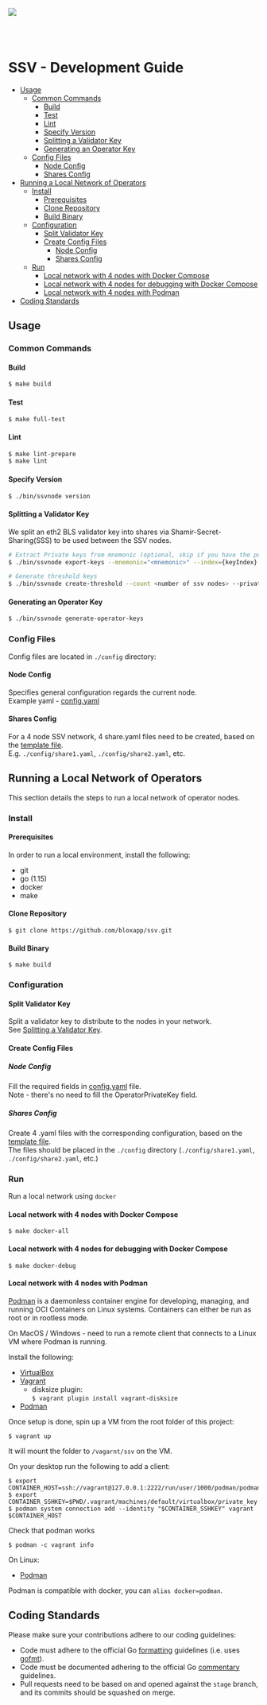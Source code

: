 [<img src="./resources/bloxstaking_header_image.png" >](https://www.bloxstaking.com/)

<br>
<br>

# SSV - Development Guide

* [Usage](#usage)
  + [Common Commands](#common-commands)
    - [Build](#build)
    - [Test](#test)
    - [Lint](#lint)
    - [Specify Version](#specify-version)
    - [Splitting a Validator Key](#splitting-a-validator-key)
    - [Generating an Operator Key](#generating-an-operator-key)
  + [Config Files](#config-files)
    - [Node Config](#node-config)
    - [Shares Config](#shares-config)
* [Running a Local Network of Operators](#running-a-local-network-of-operators)
  + [Install](#install)
    - [Prerequisites](#prerequisites)
    - [Clone Repository](#clone-repository)
    - [Build Binary](#build-binary)
  + [Configuration](#configuration)
    - [Split Validator Key](#split-validator-key)
    - [Create Config Files](#create-config-files)
      * [Node Config](#node-config-1)
      * [Shares Config](#shares-config-1)
  + [Run](#run)
    - [Local network with 4 nodes with Docker Compose](#local-network-with-4-nodes-with-docker-compose)
    - [Local network with 4 nodes for debugging with Docker Compose](#local-network-with-4-nodes-for-debugging-with-docker-compose)
    - [Local network with 4 nodes with Podman](#local-network-with-4-nodes-with-podman)
* [Coding Standards](#coding-standards)

## Usage

### Common Commands

#### Build
```bash
$ make build
```

#### Test
```bash
$ make full-test
```

#### Lint
```bash
$ make lint-prepare
$ make lint
```

#### Specify Version

```bash
$ ./bin/ssvnode version
```

#### Splitting a Validator Key

We split an eth2 BLS validator key into shares via Shamir-Secret-Sharing(SSS) to be used between the SSV nodes.

```bash
# Extract Private keys from mnemonic (optional, skip if you have the public/private keys ) 
$ ./bin/ssvnode export-keys --mnemonic="<mnemonic>" --index={keyIndex}

# Generate threshold keys
$ ./bin/ssvnode create-threshold --count <number of ssv nodes> --private-key <privateKey>
```

#### Generating an Operator Key

```bash
$ ./bin/ssvnode generate-operator-keys
```

### Config Files

Config files are located in `./config` directory:

#### Node Config 

Specifies general configuration regards the current node. \
Example yaml - [config.yaml](../config/config.yaml)

#### Shares Config

For a 4 node SSV network, 4 share<nodeId>.yaml files need to be created, based on the [template file](../config/example_share.yaml). \
E.g. `./config/share1.yaml`, `./config/share2.yaml`, etc.

## Running a Local Network of Operators

This section details the steps to run a local network of operator nodes.

### Install

#### Prerequisites

In order to run a local environment, install the following:
* git
* go (1.15)
* docker
* make

#### Clone Repository

```shell
$ git clone https://github.com/bloxapp/ssv.git
```

#### Build Binary

```shell
$ make build
```

### Configuration

#### Split Validator Key

Split a validator key to distribute to the nodes in your network. \
See [Splitting a Validator Key](#splitting-a-validator-key).

#### Create Config Files

##### Node Config

Fill the required fields in [config.yaml](../config/config.yaml) file. \
Note - there's no need to fill the OperatorPrivateKey field.

##### Shares Config

Create 4 .yaml files with the corresponding configuration, based on the [template file](../config/example_share.yaml). \
The files should be placed in the `./config` directory (`./config/share1.yaml`, `./config/share2.yaml`, etc.)


### Run

Run a local network using `docker`

#### Local network with 4 nodes with Docker Compose

```shell
$ make docker-all 
```

#### Local network with 4 nodes for debugging with Docker Compose

```shell
$ make docker-debug 
```

#### Local network with 4 nodes with Podman

[Podman](https://podman.io) is a daemonless container engine for developing, managing,
and running OCI Containers on Linux systems. Containers can either be run as root or in rootless mode.


On MacOS / Windows - need to run a remote client that connects to a Linux VM where Podman is running.

Install the following:
* [VirtualBox](https://www.virtualbox.org/wiki/Downloads)
* [Vagrant](https://www.vagrantup.com/downloads)
  * disksize plugin: \
    `$ vagrant plugin install vagrant-disksize`
* [Podman](https://podman.io/getting-started/installation)

Once setup is done, spin up a VM from the root folder of this project:

```shell
$ vagrant up
```

It will mount the folder to `/vagarnt/ssv` on the VM.

On your desktop run the following to add a client:
```shell
$ export CONTAINER_HOST=ssh://vagrant@127.0.0.1:2222/run/user/1000/podman/podman.sock
$ export CONTAINER_SSHKEY=$PWD/.vagrant/machines/default/virtualbox/private_key
$ podman system connection add --identity "$CONTAINER_SSHKEY" vagrant $CONTAINER_HOST
```
Check that podman works
```shell
$ podman -c vagrant info
```

On Linux:
* [Podman](https://podman.io/getting-started/installation)

Podman is compatible with docker, you can `alias docker=podman`.



## Coding Standards

Please make sure your contributions adhere to our coding guidelines:

* Code must adhere to the official Go [formatting](https://golang.org/doc/effective_go.html#formatting)
  guidelines (i.e. uses [gofmt](https://golang.org/cmd/gofmt/)).
* Code must be documented adhering to the official Go [commentary](https://golang.org/doc/effective_go.html#commentary)
  guidelines.
* Pull requests need to be based on and opened against the `stage` branch, and its commits should be squashed on merge.
